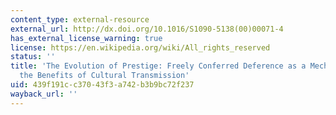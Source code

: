 ```yaml
---
content_type: external-resource
external_url: http://dx.doi.org/10.1016/S1090-5138(00)00071-4
has_external_license_warning: true
license: https://en.wikipedia.org/wiki/All_rights_reserved
status: ''
title: 'The Evolution of Prestige: Freely Conferred Deference as a Mechanism for Enhancing
  the Benefits of Cultural Transmission'
uid: 439f191c-c370-43f3-a742-b3b9bc72f237
wayback_url: ''
---
```

